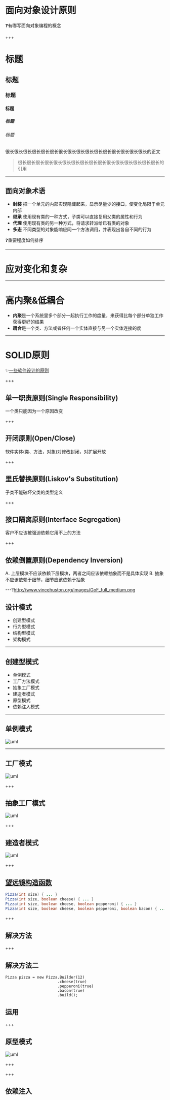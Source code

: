 
# 面向对象设计原则

❓有哪写面向对象编程的概念 <!-- .element: class="fragment" -->

+++

# 标题
## 标题
### 标题
#### 标题
##### 标题
###### 标题

很长很长很长很长很长很长很长很长很长很长很长很长很长很长很长很长的正文

> 很长很长很长很长很长很长很长很长很长很长很长很长很长很长很长很长的引用

---

## 面向对象术语

* **封装** 把一个单元的内部实现隐藏起来，显示尽量少的接口，使变化局限于单元内部 <!-- .element: class="fragment" -->
* **继承** 使用现有类的一种方式，子类可以直接复用父类的属性和行为 <!-- .element: class="fragment" -->
* **代理** 使用现有类的另一种方式，将请求转派给已有类的对象 <!-- .element: class="fragment" -->
* **多态** 不同类型的对象能响应同一个方法调用，并表现出各自不同的行为 <!-- .element: class="fragment" -->

❓重要程度如何排序 <!-- .element: class="fragment" -->

<!--
封装->委托->继承
继承的问题
-->

---

# 应对变化和复杂

---

# 高内聚&低耦合

* **内聚**是一个系统里多个部分一起执行工作的度量，来获得比每个部分单独工作获得更好的结果 <!-- .element: class="fragment" -->
* **耦合**是一个类、方法或者任何一个实体直接与另一个实体连接的度 <!-- .element: class="fragment" -->

---

# SOLID原则

✨[一些软件设计的原则](http://coolshell.cn/articles/4535.html) <!-- .element: class="fragment" -->

+++

## 单一职责原则(Single Responsibility)

一个类只能因为一个原因改变

<!--
代码重复，不同“方向”的变化
-->

+++

## 开闭原则(Open/Close)

软件实体(类、方法，对象)对修改封闭，对扩展开放

<!--
面向接口编程，组合由于继承(LSP)
-->

+++

## 里氏替换原则(Liskov's Substitution)

子类不能破坏父类的类型定义

<!--
继承关系的开闭原则，契约
-->

+++

## 接口隔离原则(Interface Segregation)

客户不应该被强迫依赖它用不上的方法

+++

## 依赖倒置原则(Dependency Inversion)

A. 上层模块不应该依赖下层模块，两者之间应该依赖抽象而不是具体实现
B. 抽象不应该依赖于细节，细节应该依赖于抽象

---?http://www.vincehuston.org/images/GoF_full_medium.png

## 设计模式

* 创建型模式 <!-- .element: class="fragment" -->
* 行为型模式 <!-- .element: class="fragment" -->
* 结构型模式 <!-- .element: class="fragment" -->
* 架构模式 <!-- .element: class="fragment" -->

---

## 创建型模式

* 单例模式
* 工厂方法模式
* 抽象工厂模式
* 建造者模式
* 原型模式
* 依赖注入模式
---

## 单例模式

![uml](https://www.tutorialspoint.com/design_pattern/images/singleton_pattern_uml_diagram.jpg)


---

## 工厂模式

![uml](https://www.tutorialspoint.com/design_pattern/images/factory_pattern_uml_diagram.jpg)

+++

## 抽象工厂模式
![uml](https://www.tutorialspoint.com/design_pattern/images/abstractfactory_pattern_uml_diagram.jpg)

+++

## 建造者模式

![uml](https://www.tutorialspoint.com/design_pattern/images/builder_pattern_uml_diagram.jpg)

+++

## [望远镜构造函数](http://codethataint.com/blog/telescoping-constructor-pattern-java/)
```java
Pizza(int size) { ... }        
Pizza(int size, boolean cheese) { ... }    
Pizza(int size, boolean cheese, boolean pepperoni) { ... }    
Pizza(int size, boolean cheese, boolean pepperoni, boolean bacon) { ... }
```

+++
## 解决方法
+++
## 解决方法二
```
Pizza pizza = new Pizza.Builder(12)
                       .cheese(true)
                       .pepperoni(true)
                       .bacon(true)
                       .build();
```
## 运用


+++

## 


## 原型模式

![uml](https://www.tutorialspoint.com/design_pattern/images/prototype_pattern_uml_diagram.jpg)

+++



+++

## 依赖注入

